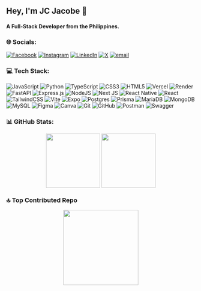 ## Hey, I'm JC Jacobe 👋
#### A Full-Stack Developer from the Philippines.

### 🌐 Socials:
[![Facebook](https://img.shields.io/badge/Facebook-%231877F2.svg?logo=Facebook&logoColor=white)](https://www.facebook.com/akosijcjacobe) [![Instagram](https://img.shields.io/badge/Instagram-%23E4405F.svg?logo=Instagram&logoColor=white)](https://www.instagram.com/jcjacobe2/) [![LinkedIn](https://img.shields.io/badge/LinkedIn-%230077B5.svg?logo=linkedin&logoColor=white)](https://www.linkedin.com/in/jcj02/) [![X](https://img.shields.io/badge/X-black.svg?logo=X&logoColor=white)](https://x.com/JCJacobe2) [![email](https://img.shields.io/badge/Email-D14836?logo=gmail&logoColor=white)](mailto:jacobe.johncarlo.02022003@gmail.com) 

### 💻 Tech Stack:
![JavaScript](https://img.shields.io/badge/javascript-%23323330.svg?style=for-the-badge&logo=javascript&logoColor=%23F7DF1E) ![Python](https://img.shields.io/badge/python-3670A0?style=for-the-badge&logo=python&logoColor=ffdd54) ![TypeScript](https://img.shields.io/badge/typescript-%23007ACC.svg?style=for-the-badge&logo=typescript&logoColor=white) ![CSS3](https://img.shields.io/badge/css3-%231572B6.svg?style=for-the-badge&logo=css3&logoColor=white) ![HTML5](https://img.shields.io/badge/html5-%23E34F26.svg?style=for-the-badge&logo=html5&logoColor=white) ![Vercel](https://img.shields.io/badge/vercel-%23000000.svg?style=for-the-badge&logo=vercel&logoColor=white) ![Render](https://img.shields.io/badge/Render-%46E3B7.svg?style=for-the-badge&logo=render&logoColor=white) ![FastAPI](https://img.shields.io/badge/FastAPI-005571?style=for-the-badge&logo=fastapi) ![Express.js](https://img.shields.io/badge/express.js-%23404d59.svg?style=for-the-badge&logo=express&logoColor=%2361DAFB) ![NodeJS](https://img.shields.io/badge/node.js-6DA55F?style=for-the-badge&logo=node.js&logoColor=white) ![Next JS](https://img.shields.io/badge/Next-black?style=for-the-badge&logo=next.js&logoColor=white) ![React Native](https://img.shields.io/badge/react_native-%2320232a.svg?style=for-the-badge&logo=react&logoColor=%2361DAFB) ![React](https://img.shields.io/badge/react-%2320232a.svg?style=for-the-badge&logo=react&logoColor=%2361DAFB) ![TailwindCSS](https://img.shields.io/badge/tailwindcss-%2338B2AC.svg?style=for-the-badge&logo=tailwind-css&logoColor=white) ![Vite](https://img.shields.io/badge/vite-%23646CFF.svg?style=for-the-badge&logo=vite&logoColor=white) ![Expo](https://img.shields.io/badge/expo-1C1E24?style=for-the-badge&logo=expo&logoColor=#D04A37) ![Postgres](https://img.shields.io/badge/postgres-%23316192.svg?style=for-the-badge&logo=postgresql&logoColor=white) ![Prisma](https://img.shields.io/badge/Prisma-3982CE?style=for-the-badge&logo=Prisma&logoColor=white) ![MariaDB](https://img.shields.io/badge/MariaDB-003545?style=for-the-badge&logo=mariadb&logoColor=white) ![MongoDB](https://img.shields.io/badge/MongoDB-%234ea94b.svg?style=for-the-badge&logo=mongodb&logoColor=white) ![MySQL](https://img.shields.io/badge/mysql-4479A1.svg?style=for-the-badge&logo=mysql&logoColor=white) ![Figma](https://img.shields.io/badge/figma-%23F24E1E.svg?style=for-the-badge&logo=figma&logoColor=white) ![Canva](https://img.shields.io/badge/Canva-%2300C4CC.svg?style=for-the-badge&logo=Canva&logoColor=white) ![Git](https://img.shields.io/badge/git-%23F05033.svg?style=for-the-badge&logo=git&logoColor=white) ![GitHub](https://img.shields.io/badge/github-%23121011.svg?style=for-the-badge&logo=github&logoColor=white) ![Postman](https://img.shields.io/badge/Postman-FF6C37?style=for-the-badge&logo=postman&logoColor=white) ![Swagger](https://img.shields.io/badge/-Swagger-%23Clojure?style=for-the-badge&logo=swagger&logoColor=white)

### 📊 GitHub Stats:
<a href="https://github.com/JCJ02/" style="display: flex; flex-direction: row; align-items: center; justify-content: center; gap: 4px; width: 100%;">
  <img style="height: 144px;" src="https://github-readme-stats.vercel.app/api?username=JCJ02&theme=swift&hide_border=false&include_all_commits=true&count_private=false"/>
  <img style="height: 144px;" src="https://github-readme-stats.vercel.app/api/top-langs/?username=JCJ02&theme=swift&hide_border=false&include_all_commits=true&count_private=false&layout=compact"/>
</a>

### 🔝 Top Contributed Repo
<a href="https://github.com/JCJ02/" style="display: flex; flex-direction: row; align-items: center; justify-content: center; gap: 4px; width: 100%;">
  <img style="height: 200px;" src="https://github-contributor-stats.vercel.app/api?username=JCJ02&limit=5&theme=swift&combine_all_yearly_contributions=true"/>
</a>

<!-- Proudly created with GPRM ( https://gprm.itsvg.in ) -->
